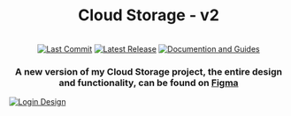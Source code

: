 <h1 align="center">Cloud Storage - v2</h1>
<br>
<div align="center">
<a href="https://github.com/itsmateo20/Cloud/commit/main"><img src="https://img.shields.io/github/last-commit/itsmateo20/Cloud?style=for-the-badge&labelColor=white&color=gray" alt="Last Commit"/></a>
<a href="https://github.com/itsmateo20/Cloud/releases/latest"><img src="https://img.shields.io/github/v/release/itsmateo20/Cloud?include_prereleases&sort=date&display_name=tag&style=for-the-badge&labelColor=white&color=gray" alt="Latest Release"/></a>
<a href="https://itsmateo20.gitbook.io/cloud/"><img src="https://img.shields.io/website?url=https%3A%2F%2Fitsmateo20.gitbook.io%2Fcloud&up_message=ONLINE&down_message=OFFLINE&style=for-the-badge&label=Documentaion%20and%20Guides&labelColor=white&color=gray" alt="Documention and Guides"/></a>
</div>
<h3 align="center">A new version of my Cloud Storage project, the entire design and functionality, can be found on <a href="https://www.figma.com/design/Nh5xaQlZEsJm8IMBb3ZCtk/Cloud">Figma</a></h3>

<a href="https://www.figma.com/design/Nh5xaQlZEsJm8IMBb3ZCtk/Cloud?node-id=6-332&t=0EGHgIoLrqkkhduz-1"><img src="https://github.com/user-attachments/assets/cc06f042-fd6a-439a-89c1-5b55e804d15a" alt="Login Design"/></a>
